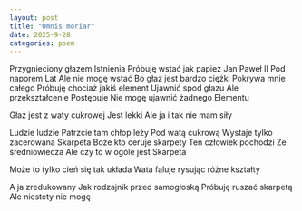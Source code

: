 ```yaml
---
layout: post
title: "Omnis moriar"
date: 2025-9-28
categories: poem
---
```

Przygnieciony głazem
Istnienia
Próbuję wstać jak papież
Jan Paweł II
Pod naporem
Lat
Ale nie mogę wstać
Bo głaz jest bardzo ciężki
Pokrywa mnie całego
Próbuję chociaż jakiś element
Ujawnić spod głazu
Ale przekształcenie
Postępuje
Nie mogę ujawnić żadnego
Elementu

Głaz jest z waty cukrowej
Jest lekki
Ale ja i tak nie mam siły

Ludzie ludzie
Patrzcie tam chłop leży
Pod watą cukrową
Wystaje tylko zacerowana
Skarpeta
Boże kto ceruje skarpety
Ten człowiek pochodzi
Ze średniowiecza
Ale czy to w ogóle jest
Skarpeta

Może to tylko cień się tak układa
Wata faluje rysując różne kształty

A ja zredukowany
Jak rodzajnik przed samogłoską
Próbuję ruszać skarpetą
Ale niestety nie mogę